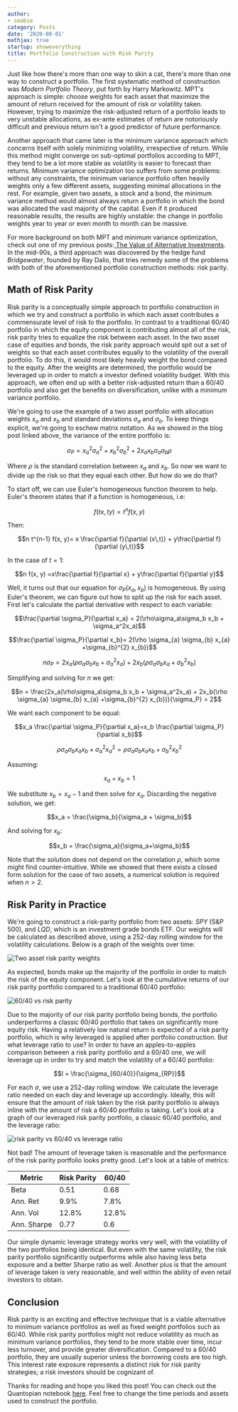```yaml
---
author:
- smabie
category: Posts
date: '2020-08-01'
mathjax: true
startup: showeverything
title: Portfolio Construction with Risk Parity
---
```


Just like how there\'s more than one way to skin a cat, there\'s more
than one way to construct a portfolio. The first systematic method of
construction was *Modern Portfolio Theory*, put forth by Harry
Markowitz. MPT\'s approach is simple: choose weights for each asset that
maximize the amount of return received for the amount of risk or
volatility taken. However, trying to maximize the risk-adjusted return
of a portfolio leads to very unstable allocations, as ex-ante estimates
of return are notoriously difficult and previous return isn\'t a good
predictor of future performance.

Another approach that came later is the minimum variance approach which
concerns itself with solely minimizing volatility, irrespective of
return. While this method might converge on sub-optimal portfolios
according to MPT, they tend to be a lot more stable as volatility is
easier to forecast than returns. Minimum variance optimization too
suffers from some problems: without any constraints, the minimum
variance portfolio often heavily weights only a few different assets,
suggesting minimal allocations in the rest. For example, given two
assets, a stock and a bond, the minimum variance method would almost
always return a portfolio in which the bond was allocated the vast
majority of the capital. Even if it produced reasonable results, the
results are highly unstable: the change in portfolio weights year to
year or even month to month can be massive.

For more background on both MPT and minimum variance optimization, check
out one of my previous posts:[ The Value of Alternative
Investments](https://cryptm.org/posts/2020/07/09/alt.html). In the
mid-90s, a third approach was discovered by the hedge fund
*Bridgewater*, founded by Ray Dalio, that tries remedy some of the
problems with both of the aforementioned portfolio construction methods:
risk parity.

Math of Risk Parity
-------------------

Risk parity is a conceptually simple approach to portfolio construction
in which we try and construct a portfolio in which each asset
contributes a commensurate level of risk to the portfolio. In contrast
to a traditional 60/40 portfolio in which the equity component is
contributing almost all of the risk, risk parity tries to equalize the
risk between each asset. In the two asset case of equities and bonds,
the risk parity approach would spit out a set of weights so that each
asset contributes equally to the volatility of the overall portfolio. To
do this, it would most likely heavily weight the bond compared to the
equity. After the weights are determined, the portfolio would be
leveraged up in order to match a investor defined volatility budget.
With this approach, we often end up with a better risk-adjusted return
than a 60/40 portfolio and also get the benefits on diversification,
unlike with a minimum variance portfolio.

We\'re going to use the example of a two asset portfolio with allocation
weights $x_a$ and $x_b$ and standard deviations $\sigma_a$ and
$\sigma_b$. To keep things explicit, we\'re going to eschew matrix
notation. As we showed in the blog post linked above, the variance of
the entire portfolio is:

$$\sigma_P = x_a^2\sigma_a^2 + x_b^2\sigma_b^2 + 2 x_a x_b \sigma_a \sigma_b \rho$$

Where $\rho$ is the standard correlation between $x_a$ and $x_b$. So now
we want to divide up the risk so that they equal each other. But how do
we do that?

To start off, we can use Euler\'s homogeneous function theorem to help.
Euler\'s theorem states that if a function is homogeneous, i.e:

$$ f(tx, ty) = t^n f(x, y)$$

Then:

$$n t^{n-1} f(x, y)= x \frac{\partial f}{\partial (x\,t)} + y\frac{\partial f}{\partial (y\,t)}$$

In the case of $t=1$:

$$n f(x, y) =x\frac{\partial f}{\partial x} + y\frac{\partial f}{\partial y}$$

Well, it turns out that our equation for $\sigma_P(x_a, x_b)$ is
homogeneous. By using Euler\'s theorem, we can figure out how to split
up the risk for each asset. First let\'s calculate the partial
derivative with respect to each variable:

$$\frac{\partial \sigma_P}{\partial x_a} = 2(\rho\sigma_a\sigma_b x_b + \sigma_a^2x_a)$$

$$\frac{\partial \sigma_P}{\partial x_b}= 2(\rho \sigma_{a} \sigma_{b} x_{a} +\sigma_{b}^{2} x_{b})$$

$$n \sigma_P = 2x_a(\rho\sigma_a\sigma_b x_b + \sigma_a^2x_a) + 2x_b(\rho \sigma_{a} \sigma_{b} x_{a} +\sigma_{b}^{2} x_{b})$$

Simplifying and solving for $n$ we get:

$$n = \frac{2x_a(\rho\sigma_a\sigma_b x_b + \sigma_a^2x_a) + 2x_b(\rho \sigma_{a} \sigma_{b} x_{a} +\sigma_{b}^{2} x_{b})}{\sigma_P} = 2$$

We want each component to be equal:

$$x_a \frac{\partial \sigma_P}{\partial x_a}=x_b \frac{\partial \sigma_P}{\partial x_b}$$

$$\rho\sigma_{a}\sigma_{b}x_{a}x_{b}+\sigma_{a}^{2}x_{a}^{2} =\rho \sigma_{a} \sigma_{b} x_{a} x_{b} + \sigma_{b}^{2} x_{b}^{2}$$

Assuming:

$$x_a + x_b = 1$$

We substitute $x_b = x_a - 1$ and then solve for $x_a$. Discarding the
negative solution, we get:

$$x_a = \frac{\sigma_b}{\sigma_a + \sigma_b}$$

And solving for $x_b$:

$$x_b = \frac{\sigma_a}{\sigma_a+\sigma_b}$$

Note that the solution does not depend on the correlation $\rho$, which
some might find counter-intuitive. While we showed that there exists a
closed form solution for the case of two assets, a numerical solution is
required when $n>2$.

Risk Parity in Practice
-----------------------

We\'re going to construct a risk-parity portfolio from two assets: *SPY*
(S&P 500), and *LQD*, which is an investment grade bonds ETF. Our
weights will be calculated as described above, using a 252-day rolling
window for the volatility calculations. Below is a graph of the weights
over time:

![Two asset risk parity weights](/assets/rpw.png)

As expected, bonds make up the majority of the portfolio in order to
match the risk of the equity component. Let\'s look at the cumulative
returns of our risk parity portfolio compared to a traditional 60/40
portfolio:

![60/40 vs risk parity](/assets/rp64.png)

Due to the majority of our risk parity portfolio being bonds, the
portfolio underperforms a classic 60/40 portfolio that takes on
significantly more equity risk. Having a relatively low natural return
is expected of a risk parity portfolio, which is why leveraged is
applied after portfolio construction. But what leverage ratio to use? In
order to have an apples-to-apples comparison between a risk parity
portfolio and a 60/40 one, we will leverage up in order to try and match
the volatility of a 60/40 portfolio:

$$l = \frac{\sigma_{60/40}}{\sigma_{RP}}$$

For each $\sigma$, we use a 252-day rolling window. We calculate the
leverage ratio needed on each day and leverage up accordingly. Ideally,
this will ensure that the amount of risk taken by the risk parity
portfolio is always inline with the amount of risk a 60/40 portfolio is
taking. Let\'s look at a graph of our leveraged risk parity portfolio, a
classic 60/40 portfolio, and the leverage ratio:

![risk parity vs 60/40 vs leverage ratio](/assets/rpr.png)

Not bad! The amount of leverage taken is reasonable and the performance
of the risk parity portfolio looks pretty good. Let\'s look at a table
of metrics:

| Metric      | Risk Parity | 60/40 |
|-------------|-------------|-------|
| Beta        | 0.51        | 0.68  |
| Ann. Ret    | 9.9%        | 7.8%  |
| Ann. Vol    | 12.8%       | 12.8% |
| Ann. Sharpe | 0.77        | 0.6   |

Our simple dynamic leverage strategy works very well, with the
volatility of the two portfolios being identical. But even with the same
volatility, the risk parity portfolio significantly outperforms while
also having less beta exposure and a better Sharpe ratio as well.
Another plus is that the amount of leverage taken is very reasonable,
and well within the ability of even retail investors to obtain.

Conclusion
----------

Risk parity is an exciting and effective technique that is a viable
alternative to minimum variance portfolios as well as fixed weight
portfolios such as 60/40. While risk parity portfolios might not reduce
volatility as much as minimum variance portfolios, they tend to be more
stable over time, incur less turnover, and provide greater
diversification. Compared to a 60/40 portfolio, they are usually
superior unless the borrowing costs are too high. This interest rate
exposure represents a distinct risk for risk parity strategies; a risk
investors should be cognizant of.

Thanks for reading and hope you liked this post! You can check out the
Quantopian notebook
[here](https://www.quantopian.com/posts/risk-parity). Feel free to
change the time periods and assets used to construct the portfolio.
